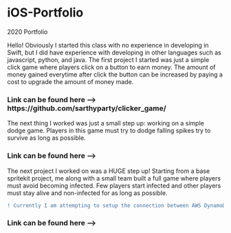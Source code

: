 # iOS-Portfolio
2020 Portfolio

Hello! Obviously I started this class with no experience in developing in Swift, but I did have experience with developing in other languages such as javascript, python, and java. The first project I started was just a simple click game where players click on a button to earn money. The amount of money gained everytime after click the button can be increased by paying a cost to upgrade the amount of money made. 
<h3>Link can be found here --> https://github.com/sarthyparty/clicker_game/</h3>

The next thing I worked was just a small step up: working on a simple dodge game. Players in this game must try to dodge falling spikes try to survive as long as possible.
<h3>Link can be found here --> </h3>

The next project I worked on was a HUGE step up! Starting from a base spritekit project, me along with a small team built a full game where players must avoid becoming infected. Few players start infected and other players must stay alive and non-infected for as long as possible. 
```diff
! Currently I am attempting to setup the connection between AWS DynamoDB and the backend of our iOS Application using a dependacy manager called cocoapods.
```
<h3>Link can be found here --> </h3>


